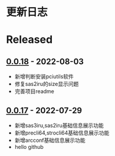 
# 更新日志



# Released

## [0.0.18]() - 2022-08-03
- 新增判断安装pciutils软件
- 修复sas2iru的size显示问题
- 完善项目readme

## [0.0.17]() - 2022-07-29
- 新增sas3iru,sas2iru基础信息展示功能
- 新增precli64,strocli64基础信息展示功能
- 新增arcconf基础信息展示功能
- hello github